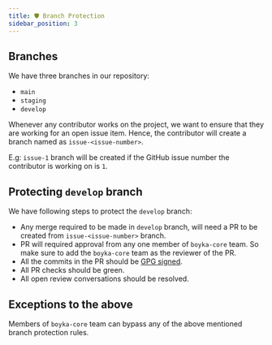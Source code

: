 ```yaml
---
title: 🛡️ Branch Protection
sidebar_position: 3
---
```


## Branches

We have three branches in our repository:

- `main`
- `staging`
- `develop`

Whenever any contributor works on the project, we want to ensure that they are working for an open issue item. Hence, the contributor will create a branch named as `issue-<issue-number>`.

E.g: `issue-1` branch will be created if the GitHub issue number the contributor is working on is `1`.

## Protecting `develop` branch

We have following steps to protect the `develop` branch:

- Any merge required to be made in `develop` branch, will need a PR to be created from `issue-<issue-number>` branch.
- PR will required approval from any one member of `boyka-core` team. So make sure to add the `boyka-core` team as the reviewer of the PR.
- All the commits in the PR should be [GPG signed][gpg-sign].
- All PR checks should be green.
- All open review conversations should be resolved.

## Exceptions to the above

Members of `boyka-core` team can bypass any of the above mentioned branch protection rules.

[gpg-sign]: https://docs.github.com/en/authentication/managing-commit-signature-verification/signing-commits
